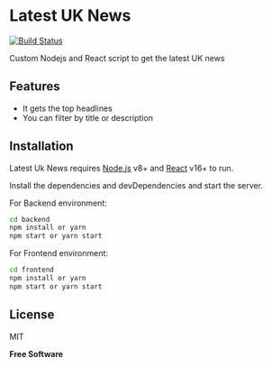 # Latest UK News

[![Build Status](https://travis-ci.org/joemccann/dillinger.svg?branch=master)]()

Custom Nodejs and React script to get the latest UK news
## Features

- It gets the top headlines
- You can filter by title or description

## Installation

Latest Uk News requires [Node.js](https://nodejs.org/) v8+ and [React](https://reactjs.org/) v16+ to run.

Install the dependencies and devDependencies and start the server.

For Backend environment:

```sh
cd backend
npm install or yarn
npm start or yarn start
```

For Frontend environment:

```sh
cd frontend
npm install or yarn
npm start or yarn start
```

## License

MIT

**Free Software**

[//]: # (These are reference links used in the body of this note and get stripped out when the markdown processor does its job. There is no need to format nicely because it shouldn't be seen. Thanks SO - http://stackoverflow.com/questions/4823468/store-comments-in-markdown-syntax)

   [news-api]: <https://github.com/alberto-munguia/news-api>
   [git-repo-url]: <https://github.com/alberto-munguia/news-api.git>
   [alberto-munguia]: <https://albertomunguia.com/>